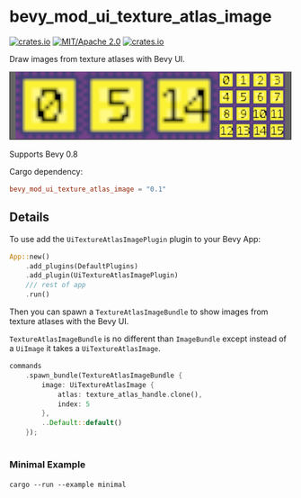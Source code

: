 # bevy_mod_ui_texture_atlas_image
[![crates.io](https://img.shields.io/crates/v/bevy_mod_ui_texture_atlas_image)](https://crates.io/crates/bevy_mod_ui_texture_atlas_image)
[![MIT/Apache 2.0](https://img.shields.io/badge/license-MIT%2FApache-blue.svg)](https://github.com/ickshonpe/bevy_mod_ui_texture_atlas_image)
[![crates.io](https://img.shields.io/crates/d/bevy_mod_ui_texture_atlas_image)](https://crates.io/crates/bevy_mod_ui_texture_atlas_image)

Draw images from texture atlases with Bevy UI.

![image](example.png)



Supports Bevy 0.8

Cargo dependency:
```toml
bevy_mod_ui_texture_atlas_image = "0.1"
```

## Details

To use add the ```UiTextureAtlasImagePlugin``` plugin to your Bevy App:

```rust
App::new()
    .add_plugins(DefaultPlugins)
    .add_plugin(UiTextureAtlasImagePlugin)
    /// rest of app
    .run()
```

Then you can spawn a ```TextureAtlasImageBundle``` to show images from texture atlases with the Bevy UI.

```TextureAtlasImageBundle``` is no different than ```ImageBundle``` except instead of a `UiImage` it takes a `UiTextureAtlasImage`.

```rust
commands
    .spawn_bundle(TextureAtlasImageBundle {
        image: UiTextureAtlasImage { 
            atlas: texture_atlas_handle.clone(),
            index: 5
        },
        ..Default::default()
    });
```
#
### Minimal Example

``` 
cargo --run --example minimal
```


